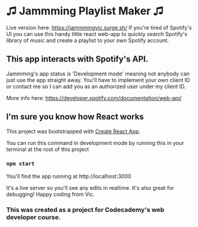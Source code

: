 # ♫ Jammming Playlist Maker ♫

Live version here: https://jammmingvic.surge.sh/
If you're tired of Spotify's UI you can use this handy little react web-app to quickly search Spotify's library of music and create a playlist to your own Spotify account.

## This app interacts with Spotify's API.

Jammming's app status is 'Development mode' meaning not anybody can just use the app straight away. You'll have to implement your own client ID or contact me so I can add you as an authorized user under my client ID. 

More info here: https://developer.spotify.com/documentation/web-api/

## I'm sure you know how React works

This project was bootstrapped with [Create React App](https://github.com/facebook/create-react-app).

You can run this command in development mode by running this in your terminal at the root of this project

### `npm start`

You'll find the app running at http://localhost:3000

It's a live server so you'll see any edits in realtime. It's also great for debugging! Happy coding from Vic.

### This was created as a project for Codecademy's web developer course.
